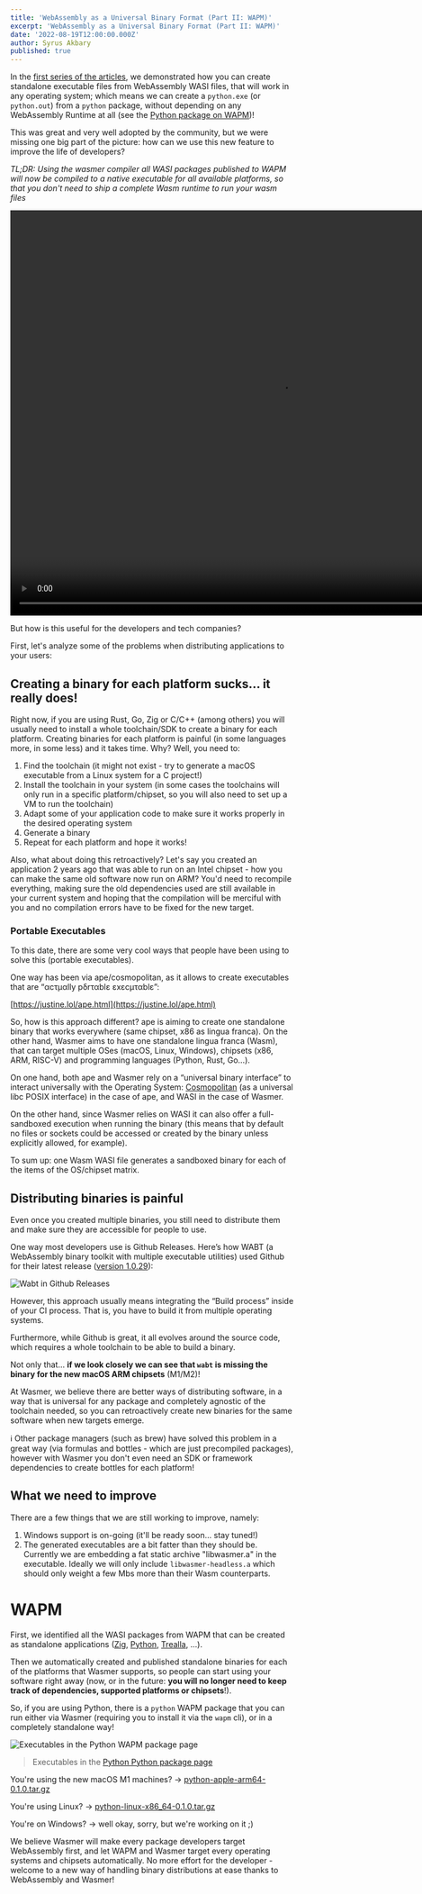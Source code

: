 ```yaml
---
title: 'WebAssembly as a Universal Binary Format (Part II: WAPM)'
excerpt: 'WebAssembly as a Universal Binary Format (Part II: WAPM)'
date: '2022-08-19T12:00:00.000Z'
author: Syrus Akbary
published: true
---
```


In the [first series of the articles](https://wasmer.io/posts/wasm-as-universal-binary-format-part-1-native-executables), we demonstrated how you can create standalone executable files from WebAssembly WASI files, that will work in any operating system; which means we can create a `python.exe` (or `python.out`) from a `python` package, without depending on any WebAssembly Runtime at all (see the [Python package on WAPM](https://wapm.io/python/python))!

This was great and very well adopted by the community, but we were missing one big part of the picture: how can we use this new feature to improve the life of developers?

*TL;DR: Using the wasmer compiler all WASI packages published to WAPM will now be compiled to a native executable for all available platforms, so that you don't need to ship a complete Wasm runtime to run your wasm files*

<video width="960" height="720" controls preload="auto" autoplay loop muted>
  <source src="/images/blog/wapm-native-executables.mp4" type="video/mp4">
  <source src="/images/blog/wapm-native-executables.mov" type="video/quicktime">
</video>

But how is this useful for the developers and tech companies?

First, let's analyze some of the problems when distributing applications to your users:

## Creating a binary for each platform sucks… it really does!

Right now, if you are using Rust, Go, Zig or C/C++ (among others) you will usually need to install a whole toolchain/SDK to create a binary for each platform. Creating binaries for each platform is painful (in some languages more, in some less) and it takes time. Why? Well, you need to:

1. Find the toolchain (it might not exist - try to generate a macOS executable from a Linux system for a C project!)
2. Install the toolchain in your system (in some cases the toolchains will only run in a specific platform/chipset, so you will also need to set up a VM to run the toolchain)
3. Adapt some of your application code to make sure it works properly in the desired operating system
4. Generate a binary
5. Repeat for each platform and hope it works!

Also, what about doing this retroactively? Let's say you created an application 2 years ago that was able to run on an Intel chipset - how you can make the same old software now run on ARM? You'd need to recompile everything, making sure the old dependencies used are still available in your current system and hoping that the compilation will be merciful with you and no compilation errors have to be fixed for the new target.

### Portable Executables

To this date, there are some very cool ways that people have been using to solve this (portable executables).

One way has been via ape/cosmopolitan, as it allows to create executables that are “αcτµαlly pδrταblε εxεcµταblε”:

[https://justine.lol/ape.html](https://justine.lol/ape.html)

So, how is this approach different? ape is aiming to create one standalone binary that works everywhere (same chipset, x86 as lingua franca). On the other hand, Wasmer aims to have one standalone lingua franca (Wasm), that can target multiple OSes (macOS, Linux, Windows), chipsets (x86, ARM, RISC-V) and programming languages (Python, Rust, Go…).

On one hand, both ape and Wasmer rely on a “universal binary interface” to interact universally with the Operating System: [Cosmopolitan](https://github.com/jart/cosmopolitan) (as a universal libc POSIX interface) in the case of ape, and WASI in the case of Wasmer.

On the other hand, since Wasmer relies on WASI it can also offer a full-sandboxed execution when running the binary (this means that by default no files or sockets could be accessed or created by the binary unless explicitly allowed, for example).

To sum up: one Wasm WASI file generates a sandboxed binary for each of the items of the OS/chipset matrix.

## Distributing binaries is painful

Even once you created multiple binaries, you still need to distribute them and make sure they are accessible for people to use.

One way most developers use is Github Releases. Here’s how WABT (a WebAssembly binary toolkit with multiple executable utilities) used Github for their latest release ([version 1.0.29](https://github.com/WebAssembly/wabt/releases/tag/1.0.29)):

![Wabt in Github Releases](/images/blog/wapm-native-executables-github-releases.png)

However, this approach usually means integrating the “Build process” inside of your CI process. That is, you have to build it from multiple operating systems.

Furthermore, while Github is great, it all evolves around the source code, which requires a whole toolchain to be able to build a binary.

Not only that… **if we look closely we can see that `wabt` is missing the binary for the new macOS ARM chipsets** (M1/M2)!

At Wasmer, we believe there are better ways of distributing software, in a way that is universal for any package and completely agnostic of the toolchain needed, so you can retroactively create new binaries for the same software when new targets emerge.

<aside>
ℹ️ Other package managers (such as brew) have solved this problem in a great way (via formulas and bottles - which are just precompiled packages), however with Wasmer you don't even need an SDK or framework dependencies to create bottles for each platform!
</aside>

## What we need to improve

There are a few things that we are still working to improve, namely:

1. Windows support is on-going (it'll be ready soon... stay tuned!)
2. The generated executables are a bit fatter than they should be. Currently we are embedding a fat static archive "libwasmer.a" in the executable. Ideally we will only include `libwasmer-headless.a` which should only weight a few Mbs more than their Wasm counterparts.

# WAPM

First, we identified all the WASI packages from WAPM that can be created as standalone applications ([Zig](https://wapm.io/topolarity/zig), [Python](https://wapm.io/python/python), [Trealla](https://wapm.io/guregu/trealla), ...).

Then we automatically created and published standalone binaries for each of the platforms that Wasmer supports, so people can start using your software right away (now, or in the future: **you will no longer need to keep track of dependencies, supported platforms or chipsets**!).

So, if you are using Python, there is a `python` WAPM package that you can run either via Wasmer (requiring you to install it via the `wapm` cli), or in a completely standalone way!

![Executables in the Python WAPM package page](/images/blog/wapm-native-executables.png)
> Executables in the [Python Python package page](https://wapm.io/python/python)

You're using the new macOS M1 machines? → [python-apple-arm64-0.1.0.tar.gz](https://registry-cdn.wapm.io/distribution/exe/python/python/python-apple-arm64-0.1.0.tar.gz)

You're using Linux? → [python-linux-x86_64-0.1.0.tar.gz](https://registry-cdn.wapm.io/distribution/exe/python/python/python-linux-x86_64-0.1.0.tar.gz)

You're on Windows? → well okay, sorry, but we're working on it ;)

We believe Wasmer will make every package developers target WebAssembly first, and let WAPM and Wasmer target every operating systems and chipsets automatically. No more effort for the developer - welcome to a new way of handling binary distributions at ease thanks to WebAssembly and Wasmer!
